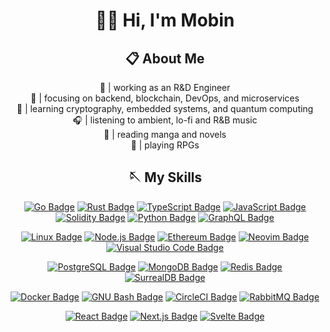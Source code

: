 <div align="center">

# 👋🏼 Hi, I'm Mobin

## 📋 About Me

📌 | working as an R&D Engineer  
🔬 | focusing on backend, blockchain, DevOps, and microservices  
📡 | learning cryptography, embedded systems, and quantum computing  
🎧 | listening to ambient, lo-fi and R&B music  
🔖 | reading manga and novels  
🎲 | playing RPGs

## 🪡 My Skills

[![Go Badge](https://img.shields.io/badge/Go-00ADD8?logo=go&logoColor=fff&style=for-the-badge)](https://go.dev/)
[![Rust Badge](https://img.shields.io/badge/Rust-000?logo=rust&logoColor=fff&style=for-the-badge)](https://www.rust-lang.org/)
[![TypeScript Badge](https://img.shields.io/badge/TypeScript-3178C6?logo=typescript&logoColor=fff&style=for-the-badge)](https://www.typescriptlang.org/)
[![JavaScript Badge](https://img.shields.io/badge/JavaScript-F7DF1E?logo=javascript&logoColor=000&style=for-the-badge)](https://developer.mozilla.org/en-US/docs/Web/JavaScript/)
[![Solidity Badge](https://img.shields.io/badge/Solidity-363636?logo=solidity&logoColor=fff&style=for-the-badge)](https://soliditylang.org/)
[![Python Badge](https://img.shields.io/badge/Python-3776AB?logo=python&logoColor=fff&style=for-the-badge)](https://www.python.org/)
[![GraphQL Badge](https://img.shields.io/badge/GraphQL-E10098?logo=graphql&logoColor=fff&style=for-the-badge)](https://graphql.org/)

[![Linux Badge](https://img.shields.io/badge/Linux-FCC624?logo=linux&logoColor=000&style=for-the-badge)](https://www.linux.org/)
[![Node.js Badge](https://img.shields.io/badge/Node.js-393?logo=nodedotjs&logoColor=fff&style=for-the-badge)](https://nodejs.org/)
[![Ethereum Badge](https://img.shields.io/badge/Ethereum-3C3C3D?logo=ethereum&logoColor=fff&style=for-the-badge)](https://ethereum.org/)
[![Neovim Badge](https://img.shields.io/badge/Neovim-57A143?logo=neovim&logoColor=fff&style=for-the-badge)](https://neovim.io/)
[![Visual Studio Code Badge](https://img.shields.io/badge/Visual%20Studio%20Code-007ACC?logo=visualstudiocode&logoColor=fff&style=for-the-badge)](https://code.visualstudio.com/)

[![PostgreSQL Badge](https://img.shields.io/badge/PostgreSQL-4169E1?logo=postgresql&logoColor=fff&style=for-the-badge)](https://www.postgresql.org/)
[![MongoDB Badge](https://img.shields.io/badge/MongoDB-47A248?logo=mongodb&logoColor=fff&style=for-the-badge)](https://www.mongodb.com/)
[![Redis Badge](https://img.shields.io/badge/Redis-DC382D?logo=redis&logoColor=fff&style=for-the-badge)](https://redis.io/)
[![SurrealDB Badge](https://img.shields.io/badge/SurrealDB-FF00A0?logo=surrealdb&logoColor=fff&style=for-the-badge)](https://surrealdb.com/)

[![Docker Badge](https://img.shields.io/badge/Docker-2496ED?logo=docker&logoColor=fff&style=for-the-badge)](https://www.docker.com/)
[![GNU Bash Badge](https://img.shields.io/badge/GNU%20Bash-4EAA25?logo=gnubash&logoColor=fff&style=for-the-badge)](https://www.gnu.org/software/bash/)
[![CircleCI Badge](https://img.shields.io/badge/CircleCI-343434?logo=circleci&logoColor=fff&style=for-the-badge)](https://circleci.com/)
[![RabbitMQ Badge](https://img.shields.io/badge/RabbitMQ-F60?logo=rabbitmq&logoColor=fff&style=for-the-badge)](https://rabbitmq.com/)

[![React Badge](https://img.shields.io/badge/React-61DAFB?logo=react&logoColor=000&style=for-the-badge)](https://react.dev/)
[![Next.js Badge](https://img.shields.io/badge/Next.js-000?logo=nextdotjs&logoColor=fff&style=for-the-badge)](https://nextjs.org/)
[![Svelte Badge](https://img.shields.io/badge/Svelte-FF3E00?logo=svelte&logoColor=fff&style=for-the-badge)](https://svelte.dev/)

</div>
